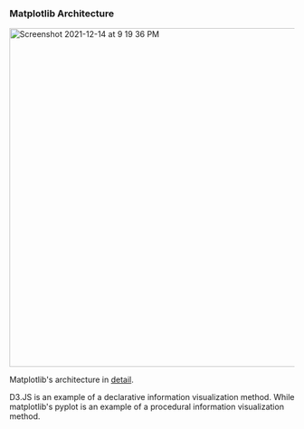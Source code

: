 ### Matplotlib Architecture ###
  
<img width="600" alt="Screenshot 2021-12-14 at 9 19 36 PM" src="https://user-images.githubusercontent.com/61674750/146032283-9ede013c-b623-4357-8d29-dc00f3dcd9ef.png">  
  
  
Matplotlib's architecture in [detail](http://www.aosabook.org/en/matplotlib.html).  
    
D3.JS is an example of a declarative information visualization method. While matplotlib's pyplot is an example of a procedural information visualization method.  
